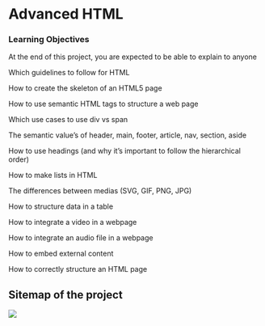 <h1>Advanced HTML</h1>
<h3>Learning Objectives</h3>

<p>At the end of this project, you are expected to be able to explain to anyone</p>

<p>Which guidelines to follow for HTML</p>
<p>How to create the skeleton of an HTML5 page</p>
<p>How to use semantic HTML tags to structure a web page</p>
<p>Which use cases to use div vs span</p>
<p>The semantic value’s of header, main, footer, article, nav, section, aside</p>
<p>How to use headings (and why it’s important to follow the hierarchical order)</p>
<p>How to make lists in HTML</p>
<p>The differences between medias (SVG, GIF, PNG, JPG)</p>
<p>How to structure data in a table</p>
<p>How to integrate a video in a webpage</p>
<p>How to integrate an audio file in a webpage</p>
<p>How to embed external content</p>
<p>How to correctly structure an HTML page</p>

<h2>Sitemap of the project</h2>
<img src="https://s3.eu-west-3.amazonaws.com/hbtn.intranet/uploads/medias/2020/4/4dec2ba9d84a0a55355b1c1e2de4c57854a2d35a.png?X-Amz-Algorithm=AWS4-HMAC-SHA256&X-Amz-Credential=AKIA4MYA5JM5DUTZGMZG%2F20230304%2Feu-west-3%2Fs3%2Faws4_request&X-Amz-Date=20230304T030737Z&X-Amz-Expires=86400&X-Amz-SignedHeaders=host&X-Amz-Signature=1b1c4657e8d778dc249ff3993afdd2c1b6bece92dec6e67e52baf6ec17f15ada">